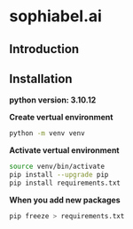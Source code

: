 # sophiabel.ai

## Introduction

## Installation

**python version: 3.10.12**

**Create vertual environment**

```bash
python -m venv venv
```

**Activate vertual environment**

```bash
source venv/bin/activate
pip install --upgrade pip
pip install requirements.txt
```

**When you add new packages**

```bash
pip freeze > requirements.txt
```
